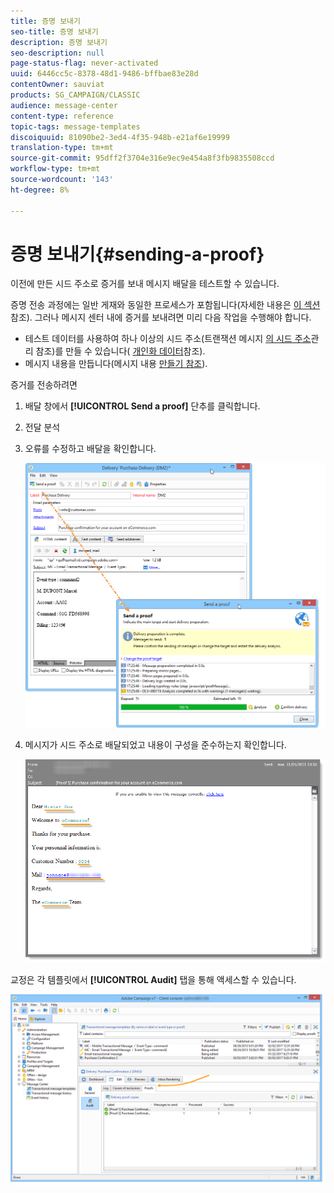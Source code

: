 ```yaml
---
title: 증명 보내기
seo-title: 증명 보내기
description: 증명 보내기
seo-description: null
page-status-flag: never-activated
uuid: 6446cc5c-8378-48d1-9486-bffbae83e28d
contentOwner: sauviat
products: SG_CAMPAIGN/CLASSIC
audience: message-center
content-type: reference
topic-tags: message-templates
discoiquuid: 81090be2-3ed4-4f35-948b-e21af6e19999
translation-type: tm+mt
source-git-commit: 95dff2f3704e316e9ec9e454a8f3fb9835508ccd
workflow-type: tm+mt
source-wordcount: '143'
ht-degree: 8%

---
```



# 증명 보내기{#sending-a-proof}

이전에 만든 시드 주소로 증거를 보내 메시지 배달을 테스트할 수 있습니다.

증명 전송 과정에는 일반 게재와 동일한 프로세스가 포함됩니다(자세한 내용은 [이 섹션](../../delivery/using/steps-validating-the-delivery.md#sending-a-proof)참조). 그러나 메시지 센터 내에 증거를 보내려면 미리 다음 작업을 수행해야 합니다.

* 테스트 데이터를 사용하여 하나 이상의 시드 주소(트랜잭션 메시지 [의 시드 주소](../../message-center/using/managing-seed-addresses-in-transactional-messages.md)관리 참조)를 만들 수 있습니다( [개인화 데이터](../../message-center/using/personalization-data.md)참조).
* 메시지 내용을 만듭니다(메시지 내용 [만들기 참조](../../message-center/using/creating-message-content.md)).

증거를 전송하려면

1. 배달 창에서 **[!UICONTROL Send a proof]** 단추를 클릭합니다.
1. 전달 분석
1. 오류를 수정하고 배달을 확인합니다.

   ![](assets/messagecenter_send_proof_001.png)

1. 메시지가 시드 주소로 배달되었고 내용이 구성을 준수하는지 확인합니다.

   ![](assets/messagecenter_send_proof_002.png)

교정은 각 템플릿에서 **[!UICONTROL Audit]** 탭을 통해 액세스할 수 있습니다.

![](assets/messagecenter_send_proof_003.png)

